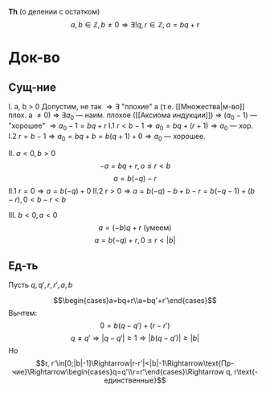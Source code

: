**Th** (о делении с остатком)
$$a, b\in\mathbb{Z}, b\ne0 \Rightarrow \exists!q,r\in\mathbb{Z},\;a=bq+r$$
# Док-во
## Сущ-ние
I. a, b > 0
Допустим, не так $\Rightarrow \exists$ "плохие"  a (т.е. [[Множества|м-во]] плох. a $\ne 0$) $\Rightarrow$
$\exists a_0$ — наим. плохое ([[Аксиома индукции]]) $\Rightarrow$
$(a_0-1)$ — "хорошее" $\Rightarrow a_0-1=bq+r$
I.1 $r<b-1 \Rightarrow a_0=bq+(r+1)\Rightarrow a_0$ — хор.
I.2 $r=b-1 \Rightarrow a_0=bq+b=b(q+1)+0\Rightarrow a_0$ — хорошее.

II. $a<0, b>0$
$$-a=bq+r, o\le r<b$$
$$a=b(-q)-r$$
II.1 $r=0\Rightarrow a=b(-q)+0$
II.2 $r>0\Rightarrow a=b(-q)-b+b-r=b(-q-1)+(b-r), 0<b-r<b$

III. $b<0, a<0$
$$a=(-b)q+r\text{ (умеем)}$$
$$a=b(-q)+r, 0\le r<|b|$$
## Ед-ть
Пусть $q, q', r, r', a, b$

$$\begin{cases}a=bq+r\\a=bq'+r'\end{cases}$$
Вычтем:
$$0=b(q-q')+(r-r')$$
$$q\ne q' \Rightarrow |q-q'|\ge1\Rightarrow |b(q-q')|\ge|b|$$
Но
$$r, r'\in[0;|b|-1]\Rightarrow|r-r'|<|b|-1\Rightarrow\text{Пр-чие}\Rightarrow\begin{cases}q=q'\\r=r'\end{cases}\Rightarrow q, r\text{-единственные}$$
